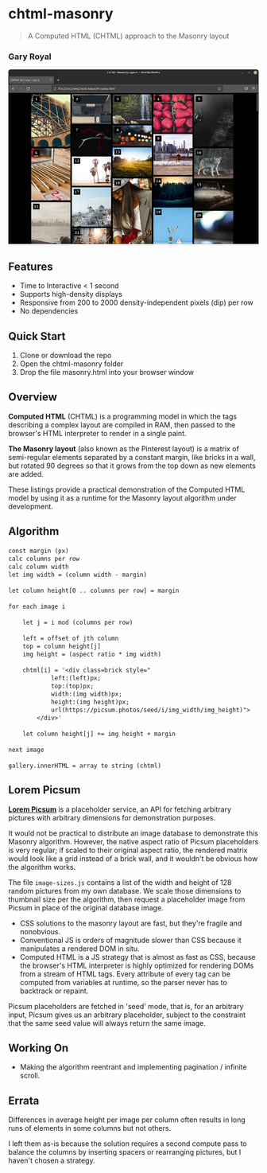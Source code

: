 # chtml-masonry

> A Computed HTML (CHTML) approach to the Masonry layout

### Gary Royal

![screenshot](masonry.png)


## Features 

* Time to Interactive < 1 second
* Supports high-density displays
* Responsive from 200 to 2000 density-independent pixels (dip) per row
* No dependencies


## Quick Start

1. Clone or download the repo
2. Open the chtml-masonry folder
3. Drop the file masonry.html into your browser window


## Overview

**Computed HTML** (CHTML) is a programming model in which the tags describing a complex layout are compiled in RAM, then passed to the browser's HTML interpreter to render in a single paint. 

**The Masonry layout** (also known as the Pinterest layout) is a matrix of semi-regular elements separated by a constant margin, like bricks in a wall, but rotated 90 degrees so that it grows from the top down as new elements are added.

These listings provide a practical demonstration of the Computed HTML model by using it as a runtime for the Masonry layout algorithm under development. 


## Algorithm

```
const margin (px)
calc columns per row
calc column width
let img width = (column width - margin)

let column height[0 .. columns per row] = margin

for each image i

	let j = i mod (columns per row)
		
	left = offset of jth column
	top = column height[j]
	img height = (aspect ratio * img width)

	chtml[i] = '<div class=brick style="
			left:(left)px; 
			top:(top)px; 
			width:(img width)px; 
			height:(img height)px; 
			url(https://picsum.photos/seed/i/img_width/img_height)">
		</div>'

	let column height[j] += img height + margin
	
next image

gallery.innerHTML = array to string (chtml)
```

## Lorem Picsum 

**[Lorem Picsum](https://picsum.photos/)** is a placeholder service, an API for fetching arbitrary pictures with arbitrary dimensions for demonstration purposes.

It would not be practical to distribute an image database to demonstrate this Masonry algorithm. However, the native aspect ratio of Picsum placeholders is very regular; if scaled to their original aspect ratio, the rendered matrix would look like a grid instead of a brick wall, and it wouldn't be obvious how the algorithm works.

The file `image-sizes.js` contains a list of the width and height of 128 random pictures from my own database. We scale those dimensions to thumbnail size per the algorithm, then request a placeholder image from Picsum in place of the original database image.

 * CSS solutions to the masonry layout are fast, but they're fragile and nonobvious. 
 * Conventional JS is orders of magnitude slower than CSS because it manipulates a rendered DOM in situ. 
 * Computed HTML is a JS strategy that is almost as fast as CSS, because the browser's HTML interpreter is highly optimized for rendering DOMs from a stream of HTML tags. Every attribute of every tag can be computed from variables at runtime, so the parser never has to backtrack or repaint. 

Picsum placeholders are fetched in 'seed' mode, that is, for an arbitrary input, Picsum gives us an arbitrary placeholder, subject to the constraint that the same seed value will always return the same image.

## Working On

 * Making the algorithm reentrant and implementing pagination / infinite scroll.
 
## Errata

Differences in average height per image per column often results in long runs of elements in some columns but not others. 

I left them as-is because the solution requires a second compute pass to balance the columns by inserting spacers or rearranging pictures, but I haven't chosen a strategy. 

